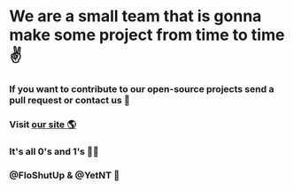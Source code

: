 # We are a small team that is gonna make some project from time to time ✌
### If you want to contribute to our open-source projects send a pull request or contact us  🙏
### Visit [our site 🌎](fyleto.pages.dev)
### It's all 0's and 1's 👩‍💻
### @FloShutUp & @YetNT 💖

<!--
hi there
**Here are some ideas to get you started:**

🙋‍♀️ A short introduction - what is your organization all about?
🌈 Contribution guidelines - how can the community get involved?
👩‍💻 Useful resources - where can the community find your docs? Is there anything else the community should know?
🍿 Fun facts - what does your team eat for breakfast?
🧙 Remember, you can do mighty things with the power of [Markdown](https://docs.github.com/github/writing-on-github/getting-started-with-writing-and-formatting-on-github/basic-writing-and-formatting-syntax)
-->
